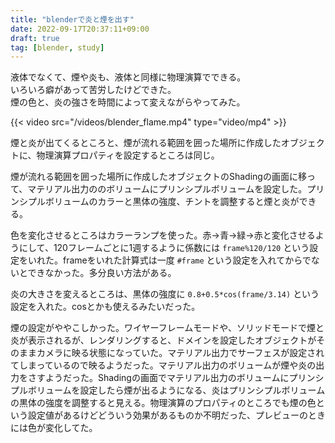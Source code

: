 ```yaml
---
title: "blenderで炎と煙を出す"
date: 2022-09-17T20:37:11+09:00
draft: true
tag: [blender, study]
---
```



液体でなくて、煙や炎も、液体と同様に物理演算でできる。    
いろいろ癖があって苦労したけどできた。  
煙の色と、炎の強さを時間によって変えながらやってみた。

{{< video src="/videos/blender_flame.mp4" type="video/mp4" >}}

煙と炎が出てくるところと、煙が流れる範囲を囲った場所に作成したオブジェクトに、物理演算プロパティを設定するところは同じ。

煙が流れる範囲を囲った場所に作成したオブジェクトのShadingの画面に移って、マテリアル出力ののボリュームにプリンシプルボリュームを設定した。プリンシプルボリュームのカラーと黒体の強度、チントを調整すると煙と炎ができる。

色を変化させるところはカラーランプを使った。赤→青→緑→赤と変化させるようにして、120フレームごとに1週するように係数には `frame%120/120` という設定をいれた。frameをいれた計算式は一度 `#frame` という設定を入れてからでないとできなかった。多分良い方法がある。

炎の大きさを変えるところは、黒体の強度に `0.8+0.5*cos(frame/3.14)` という設定を入れた。cosとかも使えるみたいだった。

煙の設定がややこしかった。ワイヤーフレームモードや、ソリッドモードで煙と炎が表示されるが、レンダリングすると、ドメインを設定したオブジェクトがそのままカメラに映る状態になっていた。マテリアル出力でサーフェスが設定されてしまっているので映るようだった。マテリアル出力のボリュームが煙や炎の出力をさすようだった。Shadingの画面でマテリアル出力のボリュームにプリンシプルボリュームを設定したら煙が出るようになる、炎はプリンシプルボリュームの黒体の強度を調整すると見える。物理演算のプロパティのところでも煙の色という設定値があるけどどういう効果があるものか不明だった、プレビューのときには色が変化してた。